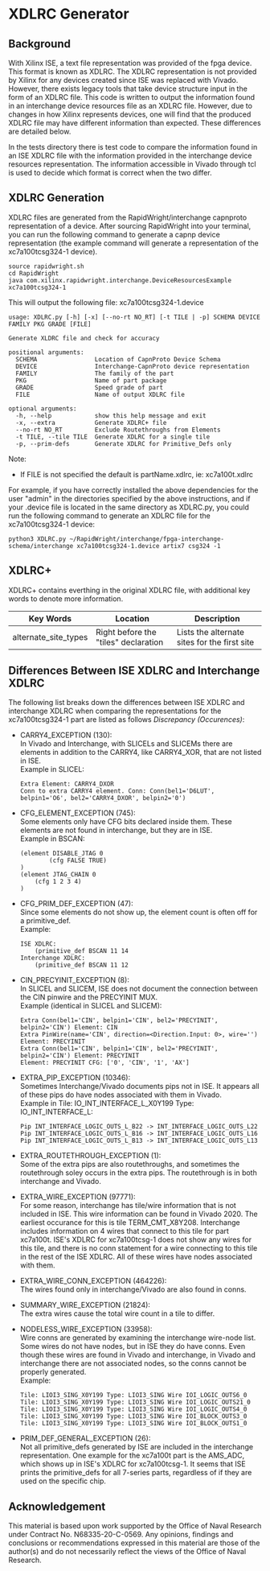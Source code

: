 # XDLRC Generator
## Background
With Xilinx ISE, a text file representation was provided of the fpga device. This format is known
as XDLRC. The XDLRC representation is not provided by Xilinx for any devices created since ISE was
replaced with Vivado. However, there exists legacy tools that take device structure input in the form
of an XDLRC file. This code is written to output the information found in an interchange device resources
file as an XDLRC file. However, due to changes in how Xilinx represents devices, one will find that the
produced XDLRC file may have different information than expected. These differences are detailed below. 

In the tests directory there is test code to compare the information found in an ISE XDLRC file with
the information provided in the interchange device resources representation. The information accessible
in Vivado through tcl is used to decide which format is correct when the two differ.


## XDLRC Generation 
XDLRC files are generated from the RapidWright/interchange capnproto representation of a device. After sourcing RapidWright into your terminal, you can run the following command to generate a capnp device representation (the example command will generate a representation of the xc7a100tcsg324-1 device).
```
source rapidwright.sh
cd RapidWright
java com.xilinx.rapidwright.interchange.DeviceResourcesExample xc7a100tcsg324-1
```
This will output the following file: xc7a100tcsg324-1.device


```
usage: XDLRC.py [-h] [-x] [--no-rt NO_RT] [-t TILE | -p] SCHEMA DEVICE FAMILY PKG GRADE [FILE]

Generate XLDRC file and check for accuracy

positional arguments:
  SCHEMA                Location of CapnProto Device Schema
  DEVICE                Interchange-CapnProto device representation
  FAMILY                The family of the part
  PKG                   Name of part package
  GRADE                 Speed grade of part
  FILE                  Name of output XDLRC file

optional arguments:
  -h, --help            show this help message and exit
  -x, --extra           Generate XDLRC+ file
  --no-rt NO_RT         Exclude Routethroughs from Elements
  -t TILE, --tile TILE  Generate XDLRC for a single tile
  -p, --prim-defs       Generate XDLRC for Primitive_Defs only
```

Note:
  * If FILE is not specified the default is partName.xdlrc, ie: xc7a100t.xdlrc

For example, if you have correctly installed the above dependencies for the user "admin" in the directories specified by the above instructions, and if your .device file is located in the same directory as XDLRC.py, you could run the following command to generate an XDLRC file for the xc7a100tcsg324-1 device:
```
python3 XDLRC.py ~/RapidWright/interchange/fpga-interchange-schema/interchange xc7a100tcsg324-1.device artix7 csg324 -1
```

## XDLRC+
XDLRC+ contains everthing in the original XDLRC file, with additional key
words to denote more information.

| Key Words | Location | Description |
| --- | ----------- | ---------- |
| alternate_site_types | Right before the "tiles" declaration | Lists the alternate sites for the first site |

## Differences Between ISE XDLRC and Interchange XDLRC
The following list breaks down the differences between ISE XDLRC and interchange XDLRC when comparing the
representations for the xc7a100tcsg324-1 part are listed as follows <i>Discrepancy (Occurences)</i>:
  * CARRY4_EXCEPTION (130):<br> 
    In Vivado and Interchange, with SLICELs and SLICEMs
    there are elements in addition to the CARRY4, like CARRY4_XOR, that are
    not listed in ISE.<br>
    Example in SLICEL:
    ```
    Extra Element: CARRY4_DXOR
    Conn to extra CARRY4 element. Conn: Conn(bel1='D6LUT', belpin1='O6', bel2='CARRY4_DXOR', belpin2='0')
    ```

  * CFG_ELEMENT_EXCEPTION (745):<br>
    Some elements only have CFG bits declared inside them. These elements are 
    not found in interchange, but they are in ISE.<br>
    Example in BSCAN:
    ```
    (element DISABLE_JTAG 0
			(cfg FALSE TRUE)
    )
    (element JTAG_CHAIN 0
        (cfg 1 2 3 4)
    )
    ```

  * CFG_PRIM_DEF_EXCEPTION (47): <br>
    Since some elements do not show up, the element count is often off for a 
    primitive_def.<br>
    Example:
    ```
    ISE XDLRC:
        (primitive_def BSCAN 11 14
    Interchange XDLRC:
        (primitive_def BSCAN 11 12
    ```

  * CIN_PRECYINIT_EXCEPTION (8):<br>
    In SLICEL and SLICEM, ISE does not document the connection between the CIN 
    pinwire and the PRECYINIT MUX.<br>
    Example (identical in SLICEL and SLICEM):
    ```
    Extra Conn(bel1='CIN', belpin1='CIN', bel2='PRECYINIT', belpin2='CIN') Element: CIN
    Extra PinWire(name='CIN', direction=<Direction.Input: 0>, wire='') Element: PRECYINIT
    Extra Conn(bel1='CIN', belpin1='CIN', bel2='PRECYINIT', belpin2='CIN') Element: PRECYINIT
    Element: PRECYINIT CFG: ['0', 'CIN', '1', 'AX']
    ```

  * EXTRA_PIP_EXCEPTION (10346): <br>
    Sometimes Interchange/Vivado documents pips not in ISE. It appears all of
    these pips do have nodes associated with them in Vivado.<br>
    Example in Tile: IO_INT_INTERFACE_L_X0Y199 Type: IO_INT_INTERFACE_L:
    ```
    Pip INT_INTERFACE_LOGIC_OUTS_L_B22 -> INT_INTERFACE_LOGIC_OUTS_L22
    Pip INT_INTERFACE_LOGIC_OUTS_L_B16 -> INT_INTERFACE_LOGIC_OUTS_L16
    Pip INT_INTERFACE_LOGIC_OUTS_L_B13 -> INT_INTERFACE_LOGIC_OUTS_L13
    ```

  * EXTRA_ROUTETHROUGH_EXCEPTION (1): <br>
    Some of the extra pips are also routethroughs, and sometimes the routethrough
    soley occurs in the extra pips. The routethrough is in both interchange and
    Vivado.

  * EXTRA_WIRE_EXCEPTION (97771): <br>
    For some reason, interchange has tile/wire
    information that is not included in ISE. This wire information can be
    found in Vivado 2020. The earliest occurance for this is tile
    TERM_CMT_X8Y208. Interchange includes information on 4 wires that
    connect to this tile for part xc7a100t. ISE's XDLRC for xc7a100tcsg-1
    does not show any wires for this tile, and there is no conn statement
    for a wire connecting to this tile in the rest of the ISE XDLRC. All of
    these wires have nodes associated with them.

  * EXTRA_WIRE_CONN_EXCEPTION (464226): <br>
    The wires found only in interchange/Vivado are also found in conns. 

  * SUMMARY_WIRE_EXCEPTION (21824): <br>
    The extra wires cause the total wire count in a tile to differ.

  * NODELESS_WIRE_EXCEPTION (33958): <br>
    Wire conns are generated by examining the interchange wire-node list. 
    Some wires do not have nodes, but in ISE they do have conns. Even though 
    these wires are found in Vivado and interchange, in Vivado and interchange 
    there are not associated nodes, so the conns cannot be properly generated.<br>
    Example:
    ```
    Tile: LIOI3_SING_X0Y199 Type: LIOI3_SING Wire IOI_LOGIC_OUTS6_0
    Tile: LIOI3_SING_X0Y199 Type: LIOI3_SING Wire IOI_LOGIC_OUTS21_0
    Tile: LIOI3_SING_X0Y199 Type: LIOI3_SING Wire IOI_LOGIC_OUTS4_0
    Tile: LIOI3_SING_X0Y199 Type: LIOI3_SING Wire IOI_BLOCK_OUTS3_0
    Tile: LIOI3_SING_X0Y199 Type: LIOI3_SING Wire IOI_BLOCK_OUTS1_0
    ```

  * PRIM_DEF_GENERAL_EXCEPTION (26):<br>
    Not all primitive_defs generated by ISE are included in the interchange 
    representation. One example for the xc7a100t part is the AMS_ADC, which 
    shows up in ISE's XDLRC for xc7a100tcsg-1. It seems that ISE prints the 
    primitive_defs for all 7-series parts, regardless of if they are used on 
    the specific chip.

## Acknowledgement
This material is based upon work supported  by the Office of Naval Research under Contract No. N68335-20-C-0569. Any opinions, findings and conclusions or recommendations expressed in this material are those of the author(s) and do not necessarily reflect the views of the Office of Naval Research.
<br><br><br>
